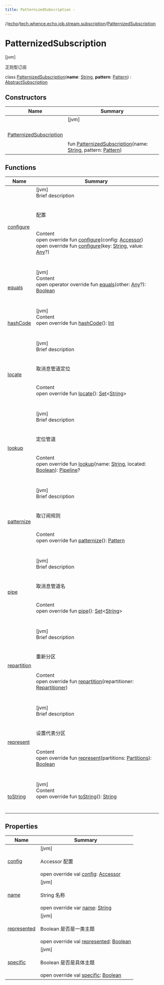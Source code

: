 ```yaml
---
title: PatternizedSubscription -
---
```

//[echo](../../index.md)/[tech.whence.echo.job.stream.subscription](../index.md)/[PatternizedSubscription](index.md)



# PatternizedSubscription  
 [jvm] 

正则型订阅

class [PatternizedSubscription](index.md)(**name**: [String](https://kotlinlang.org/api/latest/jvm/stdlib/kotlin/-string/index.html), **pattern**: [Pattern](https://docs.oracle.com/javase/8/docs/api/java/util/regex/Pattern.html)) : [AbstractSubscription](../-abstract-subscription/index.md)   


## Constructors  
  
|  Name|  Summary| 
|---|---|
| [PatternizedSubscription](-patternized-subscription.md)|  [jvm] <br><br><br><br>fun [PatternizedSubscription](-patternized-subscription.md)(name: [String](https://kotlinlang.org/api/latest/jvm/stdlib/kotlin/-string/index.html), pattern: [Pattern](https://docs.oracle.com/javase/8/docs/api/java/util/regex/Pattern.html))   <br>


## Functions  
  
|  Name|  Summary| 
|---|---|
| [configure](../-abstract-subscription/configure.md)| [jvm]  <br>Brief description  <br><br><br>配置<br><br>  <br>Content  <br>open override fun [configure](../-abstract-subscription/configure.md)(config: [Accessor](../../tech.whence.echo.container.accessor/-accessor/index.md))  <br>open override fun [configure](../-abstract-subscription/configure.md)(key: [String](https://kotlinlang.org/api/latest/jvm/stdlib/kotlin/-string/index.html), value: [Any](https://kotlinlang.org/api/latest/jvm/stdlib/kotlin/-any/index.html)?)  <br><br><br>
| [equals](../../tech.whence.echo.webclient.response.exception/-response-unrecognized-exception/index.md#kotlin/Any/equals/#kotlin.Any?/PointingToDeclaration/)| [jvm]  <br>Content  <br>open operator override fun [equals](../../tech.whence.echo.webclient.response.exception/-response-unrecognized-exception/index.md#kotlin/Any/equals/#kotlin.Any?/PointingToDeclaration/)(other: [Any](https://kotlinlang.org/api/latest/jvm/stdlib/kotlin/-any/index.html)?): [Boolean](https://kotlinlang.org/api/latest/jvm/stdlib/kotlin/-boolean/index.html)  <br><br><br>
| [hashCode](../../tech.whence.echo.webclient.response.exception/-response-unrecognized-exception/index.md#kotlin/Any/hashCode/#/PointingToDeclaration/)| [jvm]  <br>Content  <br>open override fun [hashCode](../../tech.whence.echo.webclient.response.exception/-response-unrecognized-exception/index.md#kotlin/Any/hashCode/#/PointingToDeclaration/)(): [Int](https://kotlinlang.org/api/latest/jvm/stdlib/kotlin/-int/index.html)  <br><br><br>
| [locate](../-abstract-subscription/locate.md)| [jvm]  <br>Brief description  <br><br><br>取消息管道定位<br><br>  <br>Content  <br>open override fun [locate](../-abstract-subscription/locate.md)(): [Set](https://kotlinlang.org/api/latest/jvm/stdlib/kotlin.collections/-set/index.html)<[String](https://kotlinlang.org/api/latest/jvm/stdlib/kotlin/-string/index.html)>  <br><br><br>
| [lookup](lookup.md)| [jvm]  <br>Brief description  <br><br><br>定位管道<br><br>  <br>Content  <br>open override fun [lookup](lookup.md)(name: [String](https://kotlinlang.org/api/latest/jvm/stdlib/kotlin/-string/index.html), located: [Boolean](https://kotlinlang.org/api/latest/jvm/stdlib/kotlin/-boolean/index.html)): [Pipeline](../-pipeline/index.md)?  <br><br><br>
| [patternize](patternize.md)| [jvm]  <br>Brief description  <br><br><br>取订阅规则<br><br>  <br>Content  <br>open override fun [patternize](patternize.md)(): [Pattern](https://docs.oracle.com/javase/8/docs/api/java/util/regex/Pattern.html)  <br><br><br>
| [pipe](../-abstract-subscription/pipe.md)| [jvm]  <br>Brief description  <br><br><br>取消息管道名<br><br>  <br>Content  <br>open override fun [pipe](../-abstract-subscription/pipe.md)(): [Set](https://kotlinlang.org/api/latest/jvm/stdlib/kotlin.collections/-set/index.html)<[String](https://kotlinlang.org/api/latest/jvm/stdlib/kotlin/-string/index.html)>  <br><br><br>
| [repartition](repartition.md)| [jvm]  <br>Brief description  <br><br><br>重新分区<br><br>  <br>Content  <br>open override fun [repartition](repartition.md)(repartitioner: [Repartitioner](../-repartitioner/index.md))  <br><br><br>
| [represent](represent.md)| [jvm]  <br>Brief description  <br><br><br>设置代表分区<br><br>  <br>Content  <br>open override fun [represent](represent.md)(partitions: [Partitions](../-partitions/index.md)): [Boolean](https://kotlinlang.org/api/latest/jvm/stdlib/kotlin/-boolean/index.html)  <br><br><br>
| [toString](../../tech.whence.echo.webclient.response.exception/-response-unrecognized-exception/index.md#kotlin/Any/toString/#/PointingToDeclaration/)| [jvm]  <br>Content  <br>open override fun [toString](../../tech.whence.echo.webclient.response.exception/-response-unrecognized-exception/index.md#kotlin/Any/toString/#/PointingToDeclaration/)(): [String](https://kotlinlang.org/api/latest/jvm/stdlib/kotlin/-string/index.html)  <br><br><br>


## Properties  
  
|  Name|  Summary| 
|---|---|
| [config](index.md#tech.whence.echo.job.stream.subscription/PatternizedSubscription/config/#/PointingToDeclaration/)|  [jvm] <br><br>Accessor 配置<br><br>open override val [config](index.md#tech.whence.echo.job.stream.subscription/PatternizedSubscription/config/#/PointingToDeclaration/): [Accessor](../../tech.whence.echo.container.accessor/-accessor/index.md)   <br>
| [name](index.md#tech.whence.echo.job.stream.subscription/PatternizedSubscription/name/#/PointingToDeclaration/)|  [jvm] <br><br>String 名称<br><br>open override var [name](index.md#tech.whence.echo.job.stream.subscription/PatternizedSubscription/name/#/PointingToDeclaration/): [String](https://kotlinlang.org/api/latest/jvm/stdlib/kotlin/-string/index.html)   <br>
| [represented](index.md#tech.whence.echo.job.stream.subscription/PatternizedSubscription/represented/#/PointingToDeclaration/)|  [jvm] <br><br>Boolean 是否是一类主题<br><br>open override val [represented](index.md#tech.whence.echo.job.stream.subscription/PatternizedSubscription/represented/#/PointingToDeclaration/): [Boolean](https://kotlinlang.org/api/latest/jvm/stdlib/kotlin/-boolean/index.html)   <br>
| [specific](index.md#tech.whence.echo.job.stream.subscription/PatternizedSubscription/specific/#/PointingToDeclaration/)|  [jvm] <br><br>Boolean 是否是具体主题<br><br>open override val [specific](index.md#tech.whence.echo.job.stream.subscription/PatternizedSubscription/specific/#/PointingToDeclaration/): [Boolean](https://kotlinlang.org/api/latest/jvm/stdlib/kotlin/-boolean/index.html)   <br>

